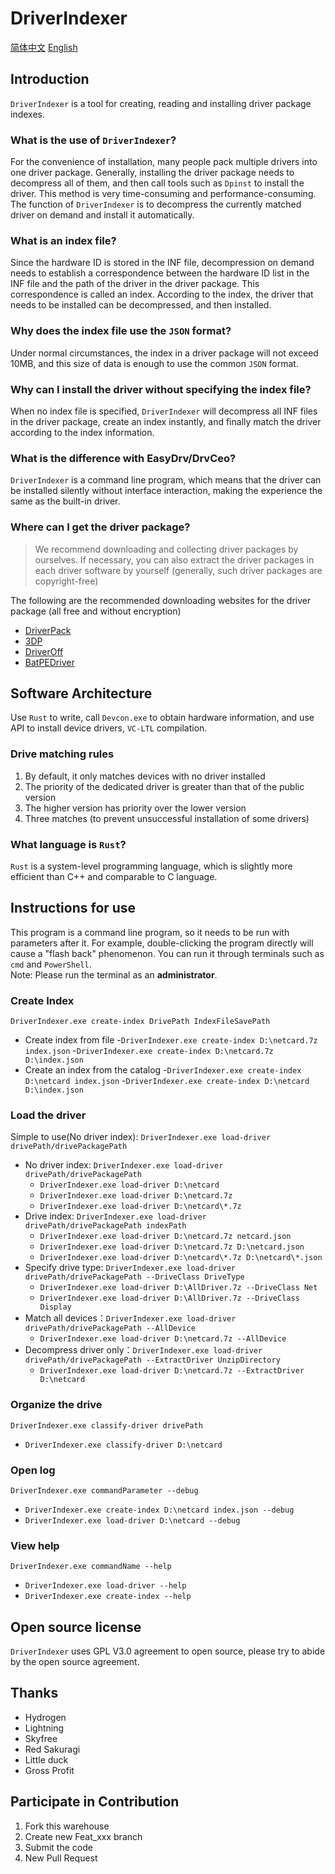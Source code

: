 # DriverIndexer

[简体中文](README.zh.md) [English](README.md)

## Introduction

`DriverIndexer` is a tool for creating, reading and installing driver package indexes.

### What is the use of `DriverIndexer`?

For the convenience of installation, many people pack multiple drivers into one driver package. Generally, installing the driver package needs to decompress all of them, and then call tools such as `Dpinst` to install the driver. This method is very time-consuming and performance-consuming. The function of `DriverIndexer` is to decompress the currently matched driver on demand and install it automatically.

### What is an index file?

Since the hardware ID is stored in the INF file, decompression on demand needs to establish a correspondence between the hardware ID list in the INF file and the path of the driver in the driver package. This correspondence is called an index. According to the index, the driver that needs to be installed can be decompressed, and then installed.

### Why does the index file use the `JSON` format?

Under normal circumstances, the index in a driver package will not exceed 10MB, and this size of data is enough to use the common `JSON` format.

### Why can I install the driver without specifying the index file?

When no index file is specified, `DriverIndexer` will decompress all INF files in the driver package, create an index instantly, and finally match the driver according to the index information.

### What is the difference with EasyDrv/DrvCeo?

`DriverIndexer` is a command line program, which means that the driver can be installed silently without interface interaction, making the experience the same as the built-in driver.

### Where can I get the driver package?

> We recommend downloading and collecting driver packages by ourselves. If necessary, you can also extract the driver packages in each driver software by yourself (generally, such driver packages are copyright-free)

The following are the recommended downloading websites for the driver package (all free and without encryption)

- [DriverPack](https://drp.su/en/foradmin?_blank)
- [3DP](https://www.3dpchip.com/3dpchip/3dp/net_down.php?_blank)
- [DriverOff](https://driveroff.net/category/dp?_blank)
- [BatPEDriver](http://forum.ru-board.com/topic.cgi?forum=62&topic=24098&start=71&limit=1&m=1#1?_blank)

## Software Architecture

Use `Rust` to write, call `Devcon.exe` to obtain hardware information, and use API to install device drivers, `VC-LTL` compilation.

### Drive matching rules

1. By default, it only matches devices with no driver installed
2. The priority of the dedicated driver is greater than that of the public version
3. The higher version has priority over the lower version
4. Three matches (to prevent unsuccessful installation of some drivers)

### What language is `Rust`?

`Rust` is a system-level programming language, which is slightly more efficient than C++ and comparable to C language.

## Instructions for use

This program is a command line program, so it needs to be run with parameters after it. For example, double-clicking the program directly will cause a "flash back" phenomenon. You can run it through terminals such as `cmd` and `PowerShell`.  
Note: Please run the terminal as an **administrator**.

### Create Index

`DriverIndexer.exe create-index DrivePath IndexFileSavePath`

- Create index from file
    -`DriverIndexer.exe create-index D:\netcard.7z index.json`
    -`DriverIndexer.exe create-index D:\netcard.7z D:\index.json`
- Create an index from the catalog
    -`DriverIndexer.exe create-index D:\netcard index.json`
    -`DriverIndexer.exe create-index D:\netcard D:\index.json`

### Load the driver

Simple to use(No driver index): `DriverIndexer.exe load-driver drivePath/drivePackagePath`

- No driver index: `DriverIndexer.exe load-driver drivePath/drivePackagePath`
  - `DriverIndexer.exe load-driver D:\netcard`
  - `DriverIndexer.exe load-driver D:\netcard.7z`
  - `DriverIndexer.exe load-driver D:\netcard\*.7z`
- Drive index: `DriverIndexer.exe load-driver drivePath/drivePackagePath indexPath`
  - `DriverIndexer.exe load-driver D:\netcard.7z netcard.json`
  - `DriverIndexer.exe load-driver D:\netcard.7z D:\netcard.json`
  - `DriverIndexer.exe load-driver D:\netcard\*.7z D:\netcard\*.json`
- Specify drive type: `DriverIndexer.exe load-driver drivePath/drivePackagePath --DriveClass DriveType`
  - `DriverIndexer.exe load-driver D:\AllDriver.7z --DriveClass Net`
  - `DriverIndexer.exe load-driver D:\AllDriver.7z --DriveClass Display`
- Match all devices：`DriverIndexer.exe load-driver drivePath/drivePackagePath --AllDevice`
  - `DriverIndexer.exe load-driver D:\netcard.7z --AllDevice`
- Decompress driver only：`DriverIndexer.exe load-driver drivePath/drivePackagePath --ExtractDriver UnzipDirectory`
  - `DriverIndexer.exe load-driver D:\netcard.7z --ExtractDriver D:\netcard`

### Organize the drive

`DriverIndexer.exe classify-driver drivePath`

- `DriverIndexer.exe classify-driver D:\netcard`

### Open log

`DriverIndexer.exe commandParameter --debug`

- `DriverIndexer.exe create-index D:\netcard index.json --debug`
- `DriverIndexer.exe load-driver D:\netcard --debug`

### View help

`DriverIndexer.exe commandName --help`

- `DriverIndexer.exe load-driver --help`
- `DriverIndexer.exe create-index --help`

## Open source license

`DriverIndexer` uses GPL V3.0 agreement to open source, please try to abide by the open source agreement.

## Thanks

- Hydrogen
- Lightning
- Skyfree
- Red Sakuragi
- Little duck
- Gross Profit

## Participate in Contribution

1. Fork this warehouse
2. Create new Feat_xxx branch
3. Submit the code
4. New Pull Request
